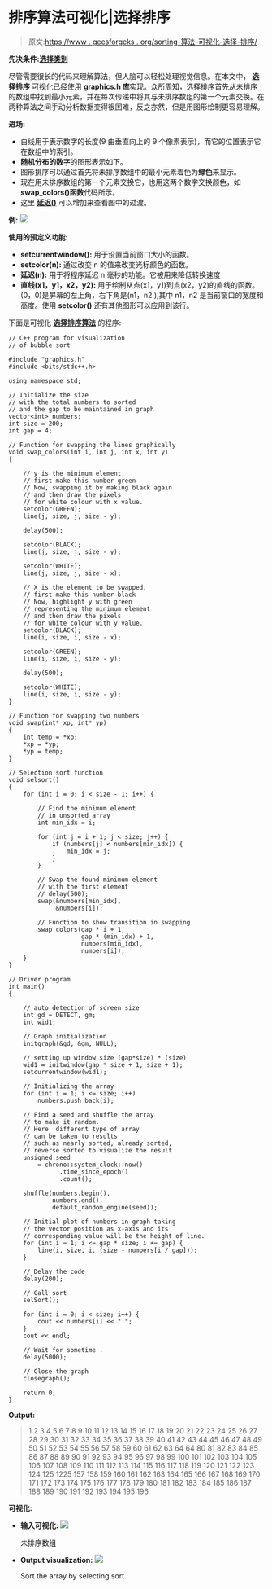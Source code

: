 # 排序算法可视化|选择排序

> 原文:[https://www . geesforgeks . org/sorting-算法-可视化-选择-排序/](https://www.geeksforgeeks.org/sorting-algorithms-visualization-selection-sort/)

**先决条件:[选择类别](https://www.geeksforgeeks.org/selection-sort/)**

尽管需要很长的代码来理解算法，但人脑可以轻松处理视觉信息。在本文中， **[选择排序](https://www.geeksforgeeks.org/selection-sort/)** 可视化已经使用 **[graphics.h](https://www.geeksforgeeks.org/add-graphics-h-c-library-gcc-compiler-linux/) 库**实现。众所周知，选择排序首先从未排序的数组中找到最小元素，并在每次传递中将其与未排序数组的第一个元素交换。在两种算法之间手动分析数据变得很困难，反之亦然，但是用图形绘制更容易理解。

**进场:**

*   白线用于表示数字的长度(9 由垂直向上的 9 个像素表示)，而它的位置表示它在数组中的索引。
*   **随机分布的数字**的图形表示如下。
*   图形排序可以通过首先将未排序数组中的最小元素着色为**绿色**来显示。
*   现在用未排序数组的第一个元素交换它，也用这两个数字交换颜色，如 **swap_colors()函数**代码所示。
*   这里 **[延迟()](https://www.geeksforgeeks.org/time-delay-c/)** 可以增加来查看图中的过渡。

**例:**
[![](img/4873f623822a702fa26a9a3316360d79.png)](https://media.geeksforgeeks.org/wp-content/uploads/20190707173538/Screenshot-5071.png)

**使用的预定义功能:**

*   **setcurrentwindow():** 用于设置当前窗口大小的函数。
*   **setcolor(n):** 通过改变 n 的值来改变光标颜色的函数。
*   **延迟(n):** 用于将程序延迟 n 毫秒的功能。它被用来降低转换速度
*   **直线(x1，y1，x2，y2):** 用于绘制从点(x1，y1)到点(x2，y2)的直线的函数。(0，0)是屏幕的左上角，右下角是(n1，n2 ),其中 n1，n2 是当前窗口的宽度和高度。使用 **setcolor()** 还有其他图形可以应用到该行。

下面是可视化 **[选择排序算法](https://www.geeksforgeeks.org/selection-sort/)** 的程序:

```
// C++ program for visualization
// of bubble sort

#include "graphics.h"
#include <bits/stdc++.h>

using namespace std;

// Initialize the size
// with the total numbers to sorted
// and the gap to be maintained in graph
vector<int> numbers;
int size = 200;
int gap = 4;

// Function for swapping the lines graphically
void swap_colors(int i, int j, int x, int y)
{

    // y is the minimum element,
    // first make this number green
    // Now, swapping it by making black again
    // and then draw the pixels
    // for white colour with x value.
    setcolor(GREEN);
    line(j, size, j, size - y);

    delay(500);

    setcolor(BLACK);
    line(j, size, j, size - y);

    setcolor(WHITE);
    line(j, size, j, size - x);

    // X is the element to be swapped,
    // first make this number black
    // Now, highlight y with green
    // representing the minimum element
    // and then draw the pixels
    // for white colour with y value.
    setcolor(BLACK);
    line(i, size, i, size - x);

    setcolor(GREEN);
    line(i, size, i, size - y);

    delay(500);

    setcolor(WHITE);
    line(i, size, i, size - y);
}

// Function for swapping two numbers
void swap(int* xp, int* yp)
{
    int temp = *xp;
    *xp = *yp;
    *yp = temp;
}

// Selection sort function
void selsort()
{
    for (int i = 0; i < size - 1; i++) {

        // Find the minimum element
        // in unsorted array
        int min_idx = i;

        for (int j = i + 1; j < size; j++) {
            if (numbers[j] < numbers[min_idx]) {
                min_idx = j;
            }
        }

        // Swap the found minimum element
        // with the first element
        // delay(500);
        swap(&numbers[min_idx],
             &numbers[i]);

        // Function to show transition in swapping
        swap_colors(gap * i + 1,
                    gap * (min_idx) + 1,
                    numbers[min_idx],
                    numbers[i]);
    }
}

// Driver program
int main()
{

    // auto detection of screen size
    int gd = DETECT, gm;
    int wid1;

    // Graph initialization
    initgraph(&gd, &gm, NULL);

    // setting up window size (gap*size) * (size)
    wid1 = initwindow(gap * size + 1, size + 1);
    setcurrentwindow(wid1);

    // Initializing the array
    for (int i = 1; i <= size; i++)
        numbers.push_back(i);

    // Find a seed and shuffle the array
    // to make it random.
    // Here  different type of array
    // can be taken to results
    // such as nearly sorted, already sorted,
    // reverse sorted to visualize the result
    unsigned seed
        = chrono::system_clock::now()
              .time_since_epoch()
              .count();

    shuffle(numbers.begin(),
            numbers.end(),
            default_random_engine(seed));

    // Initial plot of numbers in graph taking
    // the vector position as x-axis and its
    // corresponding value will be the height of line.
    for (int i = 1; i <= gap * size; i += gap) {
        line(i, size, i, (size - numbers[i / gap]));
    }

    // Delay the code
    delay(200);

    // Call sort
    selSort();

    for (int i = 0; i < size; i++) {
        cout << numbers[i] << " ";
    }
    cout << endl;

    // Wait for sometime .
    delay(5000);

    // Close the graph
    closegraph();

    return 0;
}
```

**Output:**

> 1 2 3 4 5 6 7 8 9 10 11 12 13 14 15 16 17 18 19 20 21 22 23 24 25 26 27 28 29 30
> 31 32 33 34 35 36 37 38 39 40 41 42 43 44 45 46 47 48 49 50 51 52 53 54 55 56 57
> 58 59 60 61 62 63 64 64 80 81 82 83 84
> 85 86 87 88 89 90 91 92 93 94 95 96 97 98 99 100 101 102 103 104 105 106 107 108
> 109 110 111 112 113 114 115 116 117 118 119 120 121 122 123 124 125 1225 157 158 159 160 161 162 163 164 165 166 167 168
> 169 170 171 172 173 174 175 176 177 178 179 180 181 182 183 184 185 186 187 188
> 189 190 191 192 193 194 195 196

**可视化:**

*   **输入可视化:**
    [![](img/4873f623822a702fa26a9a3316360d79.png)](https://media.geeksforgeeks.org/wp-content/uploads/20190707173538/Screenshot-5071.png) 

    未排序数组

*   **Output visualization:**
    [![](img/5527a2587b7fd77ea99808bc661d0f83.png)](https://media.geeksforgeeks.org/wp-content/uploads/20190727021429/Webp.net-gifmaker-21.gif) 

    Sort the array by selecting sort